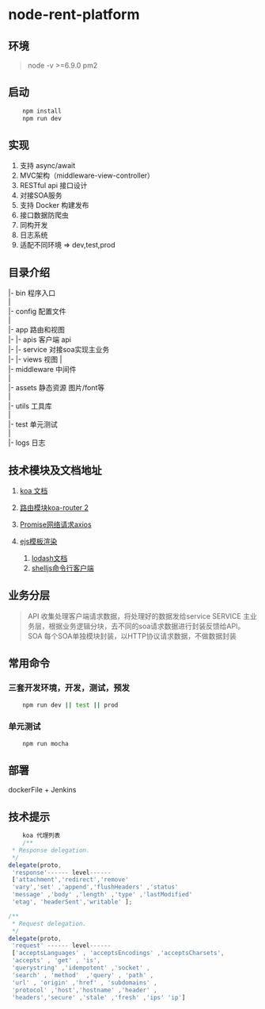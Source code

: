 # node-rent-platform

## 环境

> node -v >=6.9.0
> pm2 

## 启动

```bash
    npm install
    npm run dev
```

## 实现
1. 支持 async/await
2. MVC架构（middleware-view-controller）
3. RESTful api 接口设计
4. 对接SOA服务
5. 支持 Docker 构建发布
6. 接口数据防爬虫
7. 同构开发
8. 日志系统
9. 适配不同环境 => dev,test,prod


## 目录介绍
|- bin 程序入口  
|  
|- config 配置文件  
|  
|- app 路由和视图  
|- |- apis 客户端 api  
|- |- service 对接soa实现主业务  
|- |- views 视图
|  
|- middleware 中间件  
|  
|- assets 静态资源 图片/font等   
|  
|- utils  工具库  
|  
|- test 单元测试  
|  
|- logs 日志  

## 技术模块及文档地址
1. [koa 文档](https://github.com/guo-yu/koa-guide)
2. [路由模块koa-router 2](https://github.com/alexmingoia/koa-router/tree/master/#module_koa-router--Router+get%7Cput%7Cpost%7Cpatch%7Cdelete)
3. [Promise网络请求axios](https://github.com/mzabriskie/axios)
4. [ejs模板渲染](https://github.com/mde/ejs)

    1. [lodash文档](https://lodash.com/docs/4.17.2)
    2. [shelljs命令行客户端](https://github.com/shelljs/shelljs)
    
## 业务分层

> API 收集处理客户端请求数据，将处理好的数据发给service
> SERVICE 主业务层，根据业务逻辑分块，去不同的soa请求数据进行封装反馈给API。
> SOA 每个SOA单独模块封装，以HTTP协议请求数据，不做数据封装

## 常用命令

### 三套开发环境，开发，测试，预发

```bash
    npm run dev || test || prod
```

### 单元测试

```bash
    npm run mocha
```

## 部署

dockerFile + Jenkins

## 技术提示
```js
    koa 代理列表
    /**
 * Response delegation.
 */
delegate(proto, 
 'response'------ level------ 
 ['attachment','redirect','remove' 
 'vary','set' ,'append','flushHeaders' ,'status' 
 'message' ,'body' ,'length' ,'type' ,'lastModified' 
 'etag', 'headerSent','writable' ];

/**
 * Request delegation.
 */
delegate(proto, 
 'request' ------ level------ 
 ['acceptsLanguages' , 'acceptsEncodings' ,'acceptsCharsets',
 'accepts' , 'get' , 'is', 
 'querystring' ,'idempotent' ,'socket' ,
 'search' , 'method'  ,'query' , 'path' ,
 'url' , 'origin' ,'href' , 'subdomains' ,
 'protocol' ,'host','hostname' ,'header' ,
 'headers','secure' ,'stale' ,'fresh' ,'ips' 'ip']

```


